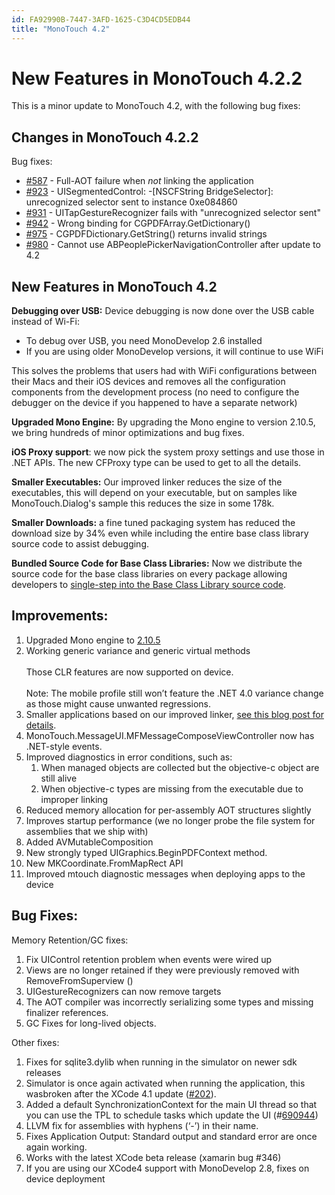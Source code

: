 ```yaml
---
id: FA92990B-7447-3AFD-1625-C3D4CD5EDB44
title: "MonoTouch 4.2"
---
```


<a name="New_Features_in_MonoTouch_4.2.2" class="injected"></a>


# New Features in MonoTouch 4.2.2

This is a minor update to MonoTouch 4.2, with the following bug fixes:

 <a name="Changes_in_MonoTouch_4.2.2" class="injected"></a>


## Changes in MonoTouch 4.2.2

Bug fixes:

-   [#587](http://bugzilla.xamarin.com/show_bug.cgi?id=587) - Full-AOT failure when *not* linking the application 
-   [#923](http://bugzilla.xamarin.com/show_bug.cgi?id=923) - UISegmentedControl: -[NSCFString BridgeSelector]: unrecognized selector sent to instance 0xe084860 
-   [#931](http://bugzilla.xamarin.com/show_bug.cgi?id=931) - UITapGestureRecognizer fails with "unrecognized selector sent" 
-   [#942](http://bugzilla.xamarin.com/show_bug.cgi?id=942) - Wrong binding for CGPDFArray.GetDictionary() 
-   [#975](http://bugzilla.xamarin.com/show_bug.cgi?id=975) - CGPDFDictionary.GetString() returns invalid strings 
-   [#980](http://bugzilla.xamarin.com/show_bug.cgi?id=980) - Cannot use ABPeoplePickerNavigationController after update to 4.2 


 <a name="New_Features_in_MonoTouch_4.2" class="injected"></a>


## New Features in MonoTouch 4.2

 **Debugging over USB:** Device debugging is now done over the
USB cable instead of Wi-Fi:

-  To debug over USB, you need MonoDevelop 2.6 installed
-  If you are using older MonoDevelop versions, it will continue to use WiFi 


This solves the problems that users had with WiFi configurations between
their Macs and their iOS devices and removes all the configuration components
from the development process (no need to configure the debugger on the device if
you happened to have a separate network)

 **Upgraded Mono Engine:** By upgrading the Mono engine to
version 2.10.5, we bring hundreds of minor optimizations and bug fixes.

 **iOS Proxy support**: we now pick the system proxy settings and
use those in .NET APIs. The new CFProxy type can be used to get to all the
details.

 **Smaller Executables:** Our improved linker reduces the size of
the executables, this will depend on your executable, but on samples like
MonoTouch.Dialog's sample this reduces the size in some 178k.

 **Smaller Downloads:** a fine tuned packaging system has reduced
the download size by 34% even while including the entire base class library
source code to assist debugging.

 **Bundled Source Code for Base Class Libraries:** Now we
distribute the source code for the base class libraries on every package
allowing developers to [single-step into the Base Class Library source code](/guides/ios/getting_started/debugging#DebuggingClassLibraries).

 <a name="Improvements:" class="injected"></a>


## Improvements:

<ol id="internal-source-marker_0.8516868778970093">
  <li>Upgraded Mono engine to <a href="http://www.mono-project.com/Release_Notes_Mono_2.10.5" target="_blank">2.10.5</a>
  </li>
  <li>Working generic variance and generic virtual methods<br>
    <br>
    Those CLR features are now supported on device.<br>
    <br>
    Note: The mobile profile still won’t feature the .NET 4.0 variance change
    as those might cause unwanted regressions.
  </li>
  <li>Smaller applications based on our improved linker, <a href="http://spouliot.wordpress.com/2011/07/21/smaller-monotouch-applications/" target="_blank">see this blog post for details</a>.
  </li>
  <li>MonoTouch.MessageUI.MFMessageComposeViewController now has .NET-style
  events.
  </li>
  <li>Improved diagnostics in error conditions, such as:
    <ol>
      <li>When managed objects are collected but the objective-c object are
      still alive
      </li>
      <li>When objective-c types are missing from the executable due to
      improper linking
      </li>
    </ol>

  </li>
  <li>Reduced memory allocation for per-assembly AOT structures slightly</li>
  <li>Improves startup performance (we no longer probe the file system for
  assemblies that we ship with)
  </li>
  <li>Added AVMutableComposition</li>
  <li>New strongly typed UIGraphics.BeginPDFContext method.</li>
  <li>New MKCoordinate.FromMapRect API</li>
  <li>Improved mtouch diagnostic messages when deploying apps to the device</li>
</ol>

 <a name="Bug_Fixes:" class="injected"></a>


## Bug Fixes:

Memory Retention/GC fixes:

<ol id="internal-source-marker_0.8516868778970093">
  <li>Fix UIControl retention problem when events were wired up</li>
  <li>Views are no longer retained if they were previously removed with
  RemoveFromSuperview ()
  </li>
  <li>UIGestureRecognizers can now remove targets</li>
  <li>The AOT compiler was incorrectly serializing some types and missing
  finalizer references.
  </li>
  <li>GC Fixes for long-lived objects.</li>
</ol>

Other fixes:

<ol id="internal-source-marker_0.8516868778970093">
  <li>Fixes for sqlite3.dylib when running in the simulator on newer sdk
  releases
  </li>
  <li>Simulator is once again activated when running the application, this
  wasbroken after the XCode 4.1 update (<a href="http://bugzilla.xamarin.com/show_bug.cgi?id=202" target="_blank">#202</a>).
  </li>
  <li>Added a default SynchronizationContext for the main UI thread so that you
  can use the TPL to schedule tasks which update the UI (#<a href="https://bugzilla.novell.com/show_bug.cgi?id=690944" target="_blank">690944</a>)
  </li>
  <li>LLVM fix for assemblies with hyphens (‘-’) in their name.</li>
  <li>Fixes Application Output: Standard output and standard error are once
  again working.
  </li>
  <li>Works with the latest XCode beta release (xamarin bug #346)</li>
  <li>If you are using our XCode4 support with MonoDevelop 2.8, fixes on device
  deployment
  </li>
</ol>
